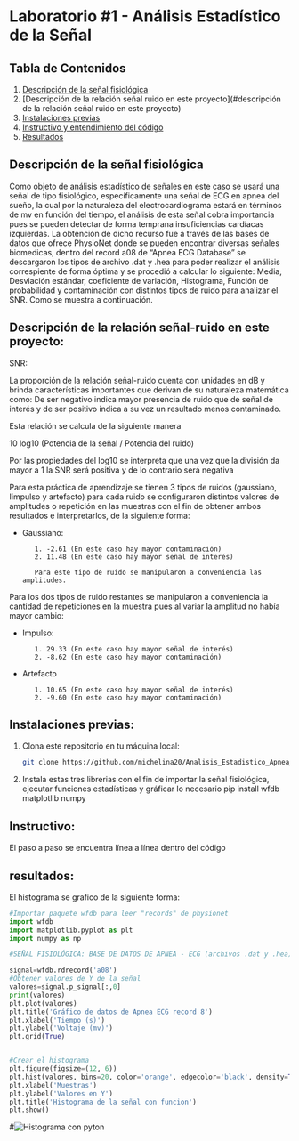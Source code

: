 # Laboratorio #1 - Análisis Estadístico de la Señal

## Tabla de Contenidos
1. [Descripción de la señal fisiológica](#descripción)
2. [Descripción de la relación señal ruido en este proyecto](#descripción de la relación señal ruido en este proyecto)
3. [Instalaciones previas](#instalación)
4. [Instructivo y entendimiento del código](#instructivo)
5. [Resultados](#resultados)



## Descripción de la señal fisiológica

Como objeto  de análisis estadístico de señales en este caso se usará una señal de tipo fisiológico, específicamente una señal de ECG en apnea del sueño, la cual por la naturaleza del electrocardiograma estará en términos de mv en función del tiempo, el análisis de esta señal cobra importancia pues se pueden detectar de forma temprana insuficiencias cardíacas izquierdas. La obtención de dicho recurso fue a través de  las bases de datos que ofrece PhysioNet donde se pueden encontrar diversas señales biomedicas, dentro del record a08 de “Apnea ECG Database” se descargaron los tipos de archivo .dat y .hea para poder realizar el análisis correspiente de forma óptima y se procedió a calcular lo siguiente: Media, Desviación estándar, coeficiente de variación, Histograma, Función de probabilidad y contaminación con distintos tipos de ruido para analizar el SNR. Como se muestra a continuación.

## Descripción de la relación señal-ruido en este proyecto:

SNR: 

La proporción de la relación señal-ruido cuenta con unidades en dB y brinda características importantes que derivan de su naturaleza matemática como: De ser negativo indica mayor presencia de ruido que de señal de interés y de ser positivo indica a su vez un resultado menos contaminado. 

Esta relación se calcula de la siguiente manera 

10 log10 (Potencia de la señal / Potencia del ruido)

Por las propiedades del log10 se interpreta que una vez que la división da mayor a 1 la SNR será positiva y de lo contrario será negativa

Para esta práctica de aprendizaje se tienen 3 tipos de ruidos (gaussiano, Iimpulso y artefacto) para cada ruido se configuraron distintos valores de amplitudes o repetición en las muestras con el fin de obtener ambos resultados e interpretarlos, de la siguiente forma: 

* Gaussiano: 

         1. -2.61 (En este caso hay mayor contaminación)
         2. 11.48 (En este caso hay mayor señal de interés)

         Para este tipo de ruido se manipularon a conveniencia las amplitudes. 

Para los dos tipos de ruido restantes se manipularon a conveniencia la cantidad de repeticiones en la muestra pues al variar la amplitud no había mayor cambio:

* Impulso:

         1. 29.33 (En este caso hay mayor señal de interés)
         2. -8.62 (En este caso hay mayor contaminación)

* Artefacto 

         1. 10.65 (En este caso hay mayor señal de interés)
         2. -9.60 (En este caso hay mayor contaminación)


## Instalaciones previas:

1. Clona este repositorio en tu máquina local:

   ```bash
   git clone https://github.com/michelina20/Analisis_Estadistico_Apnea_ECG.git

2. Instala estas tres librerias con el fin de importar la señal fisiológica, ejecutar funciones estadísticas y gráficar lo necesario
   pip install wfdb matplotlib numpy


## Instructivo:

El paso a paso se encuentra línea a línea dentro del código

## resultados:

El histograma se grafico de la siguiente forma:
```python
#Importar paquete wfdb para leer "records" de physionet
import wfdb
import matplotlib.pyplot as plt 
import numpy as np

#SEÑAL FISIOLÓGICA: BASE DE DATOS DE APNEA - ECG (archivos .dat y .hea)

signal=wfdb.rdrecord('a08')
#Obtener valores de Y de la señal 
valores=signal.p_signal[:,0]
print(valores)
plt.plot(valores)
plt.title('Gráfico de datos de Apnea ECG record 8')
plt.xlabel('Tiempo (s)')
plt.ylabel('Voltaje (mv)')
plt.grid(True)


#Crear el histograma
plt.figure(figsize=(12, 6))
plt.hist(valores, bins=20, color='orange', edgecolor='black', density=True)
plt.xlabel('Muestras')
plt.ylabel('Valores en Y')
plt.title('Histograma de la señal con funcion')
plt.show()

```

#![Histograma con pyton](Histograma.png)

